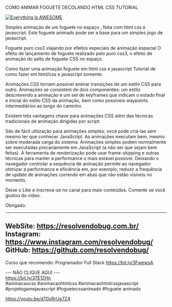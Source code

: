 COMO ANIMAR FOGUETE DECOLANDO HTML CSS TUTORIAL

[![Everything Is AWESOME](https://img.youtube.com/vi/dT0xRrUe7Z4/0.jpg)](https://youtu.be/dT0xRrUe7Z4 "Everything Is AWESOME")

Simples animação de um foguete no espaço , feita com html css e javascript.
Este foguete animado pode ser a base para um simples jogo de javascript.

Foguete puro css3 viajando por efeitos especiais de animação espacial
O efeito de lançamento de foguete realizado pelo puro css3, o efeito de animação do salto de foguete CSS no espaço.

Como fazer uma animação foguete em html css e javascript
Tutorial de como fazer em html/css e javascript somente.

Animações CSS tornam possível animar transições de um estilo CSS para outro. Animações se consistem de dois componentes: um estilo descrevendo a animação e um set de keyframes que indicam o estado final e inicial do estilo CSS da animação, bem como possíveis waypoints intermediários ao longo do caminho.

Existem três vantagens chave para animações CSS além das técnicas tradicionais de animação dirigidas por script:

São de fácil utilização para animações simples; você pode criá-las sem mesmo ter que conhecer JavaScript.
As animações executam bem, mesmo sobre moderada carga do sistema. Animações simples podem normalmente ser executadas precariamente em JavaScript (a não ser que sejam bem feitas). A ferramenta de renderização pode usar frame-skipping e outras técnicas para manter a performance o mais estável possível.
Deixando o navegador controlar a sequência de animação permite ao navegador otimizar a performance e eficiência em, por exemplo, reduzir a frequência de update de animações correndo em abas que não estão visíveis no momento.

Deixe o Like e inscreva-se no canal para mais conteúdos.
Comente se você gostou do vídeo.

Obrigado.

------------------------------
WebSite: https://resolvendobug.com.br/
Instagram: https://www.instagram.com/resolvendobug/
GitHub: https://github.com/resolvendobug/
------------------------------
Curso que recomendo:
Programador Full Stack
https://bit.ly/3FwewsA

--- NÃO CLIQUE AQUI ---
<br>
https://bit.ly/37E1ZHn
<br>
#animacaocss
#animacaohtmlcss
#animacaohtmlcssjavascript
#projetogamejavascript
#foguetecssanimado
#foguete animado

https://youtu.be/dT0xRrUe7Z4


